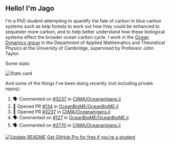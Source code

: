 ## Hello! I'm Jago

I'm a PhD student attempting to quantify the fate of carbon in blue carbon systems such as kelp forests to work out how they could be enhanced to sequester more carbon, and to help better understand how these biological systems effect the broader ocean carbon cycle. I work in the <a href="https://www.damtp.cam.ac.uk/user/jrt51/" class="emph">Ocean Dynamics group</a> in the Department of Applied Mathematics and Theoretical Physics at the University of Cambridge, supervised by Professor John Taylor.

Some stats:
<!--
![](https://raw.githubusercontent.com/jagoosw/jagoosw/main/profile-summary-card-output/nord_dark/0-profile-details.svg)
![](https://raw.githubusercontent.com/jagoosw/jagoosw/main/profile-summary-card-output/nord_dark/3-stats.svg)
![](https://raw.githubusercontent.com/jagoosw/jagoosw/main/profile-summary-card-output/nord_dark/4-productive-time.svg)
-->
![Stats card](https://github-readme-stats.vercel.app/api?username=jagoosw&count_private=true&show_icons=true&theme=transparent&hide_title=true)

And some of the things I've been doing recently (not including private repos):
<!--START_SECTION:activity-->
1. 🗣 Commented on [#3237](https://github.com/CliMA/Oceananigans.jl/pull/3237#issuecomment-1694660034) in [CliMA/Oceananigans.jl](https://github.com/CliMA/Oceananigans.jl)
2. 💪 Opened PR [#134](https://github.com/OceanBioME/OceanBioME.jl/pull/134) in [OceanBioME/OceanBioME.jl](https://github.com/OceanBioME/OceanBioME.jl)
3. 💪 Opened PR [#3237](https://github.com/CliMA/Oceananigans.jl/pull/3237) in [CliMA/Oceananigans.jl](https://github.com/CliMA/Oceananigans.jl)
4. 🗣 Commented on [#127](https://github.com/OceanBioME/OceanBioME.jl/pull/127#issuecomment-1693554697) in [OceanBioME/OceanBioME.jl](https://github.com/OceanBioME/OceanBioME.jl)
5. 🗣 Commented on [#2770](https://github.com/CliMA/Oceananigans.jl/issues/2770#issuecomment-1693549986) in [CliMA/Oceananigans.jl](https://github.com/CliMA/Oceananigans.jl)
<!--END_SECTION:activity-->


[![Update README](https://github.com/jagoosw/jagoosw/actions/workflows/update-readme.yml/badge.svg)](https://github.com/jagoosw/jagoosw/actions/workflows/update-readme.yml)
[Get GitHub Pro for free if you're a student](https://education.github.com/pack)

